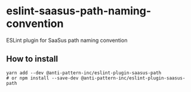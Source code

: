 # eslint-saasus-path-naming-convention

ESLint plugin for SaaSus path naming convention

## How to install

```
yarn add --dev @anti-pattern-inc/eslint-plugin-saasus-path
# or npm install --save-dev @anti-pattern-inc/eslint-plugin-saasus-path
```
